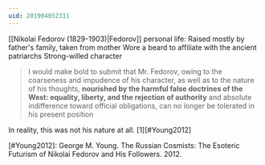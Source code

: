 ```yaml
---
uid: 201904052311
---
```

[[Nikolai Fedorov (1829-1903)|Fedorov]] personal life:
Raised mostly by father's family, taken from mother
Wore a beard to affiliate with the ancient patriarchs
Strong-willed character

> I would make bold to submit that Mr. Fedorov, owing to the coarseness and impudence of his character, as well as to the nature of his thoughts, __nourished by the harmful false doctrines of the West: equality, liberty, and the rejection of authority__ and absolute indifference toward official obligations, can no longer be tolerated in his present position

In reality, this was not his nature at all. [1][#Young2012]

[#Young2012]: George M. Young. The Russian Cosmists: The Esoteric Futurism of Nikolai Fedorov and His Followers. 2012.
